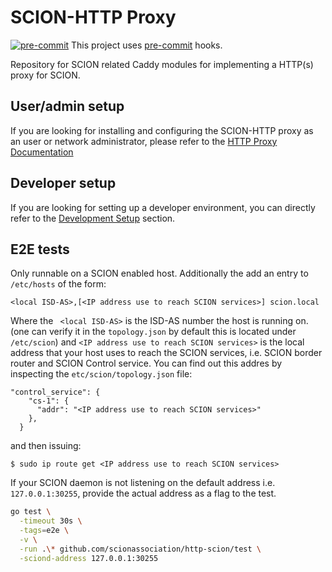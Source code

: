 # SCION-HTTP Proxy

[![pre-commit](https://img.shields.io/badge/pre--commit-enabled-brightgreen?logo=pre-commit)](https://github.com/pre-commit/pre-commit)
This project uses [pre-commit](https://pre-commit.com/#quick-start) hooks.

Repository for SCION related Caddy modules for implementing a HTTP(s) proxy for SCION.

## User/admin setup

If you are looking for installing and configuring the SCION-HTTP proxy as an user or network administrator, please refer to the [HTTP Proxy Documentation](https://scion-http-proxy.readthedocs.io/en/latest/index.html)

## Developer setup

If you are looking for setting up a developer environment, you can directly refer to the [Development Setup](https://scion-http-proxy.readthedocs.io/en/latest/dev_setup.html) section.

## E2E tests

Only runnable on a SCION enabled host. Additionally the add an entry to `/etc/hosts` of the form:
 ```
 <local ISD-AS>,[<IP address use to reach SCION services>] scion.local
 ```
Where the ` <local ISD-AS>` is the ISD-AS number the host is running on. (one can verify it in the `topology.json` by default this is located under `/etc/scion`) and `<IP address use to reach SCION services>` is the local address that your host uses to reach the SCION services, i.e. SCION border router and SCION Control service. You can find out this addres by inspecting the `etc/scion/topology.json` file:
```
"control_service": {
    "cs-1": {
      "addr": "<IP address use to reach SCION services>"
    },
  }
```
and then issuing:
```
$ sudo ip route get <IP address use to reach SCION services>
```

If your SCION daemon is not listening on the default address i.e. `127.0.0.1:30255`, provide the actual address as a flag to the test.

```bash
go test \
  -timeout 30s \
  -tags=e2e \
  -v \
  -run .\* github.com/scionassociation/http-scion/test \
  -sciond-address 127.0.0.1:30255
```
